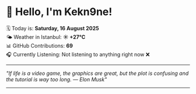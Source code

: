 # 👋 Hello, I'm Kekn9ne!

🗓️ Today is: **Saturday, 16 August 2025**  
🌤️ Weather in Istanbul: **☀️   +27°C**  
📊 GitHub Contributions: **69**  
🎧 Currently Listening: Not listening to anything right now ❌

---

_"If life is a video game, the graphics are great, but the plot is confusing and the tutorial is way too long. — *Elon Musk*"_

---
